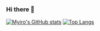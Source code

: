 ### Hi there 👋
[![Myiro's GitHub stats](https://github-readme-stats.vercel.app/api?username=myiro&&theme=aura&&show_icons=true&&count_private=true)](https://github.com/anuraghazra/github-readme-stats)
[![Top Langs](https://github-readme-stats.vercel.app/api/top-langs/?username=Myiro&langs_count=3&theme=aura)](https://github.com/anuraghazra/github-readme-stats&count_private=true)
<!--
**Myiro/myiro** is a ✨ _special_ ✨ repository because its `README.md` (this file) appears on your GitHub profile.

Here are some ideas to get you started:

- 🔭 I’m currently working on ...
- 🌱 I’m currently learning ...
- 👯 I’m looking to collaborate on ...
- 🤔 I’m looking for help with ...
- 💬 Ask me about ...
- 📫 How to reach me: ...
- 😄 Pronouns: ...
- ⚡ Fun fact: ...
-->
